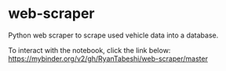 # web-scraper
Python web scraper to scrape used vehicle data into a database.

To interact with the notebook, click the link below:
https://mybinder.org/v2/gh/RyanTabeshi/web-scraper/master
